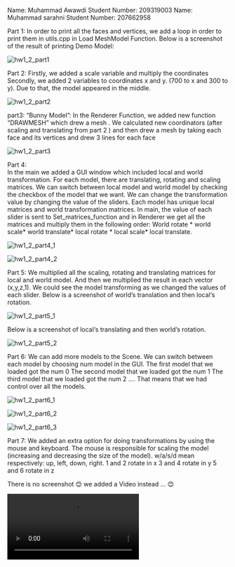 
Name: Muhammad Awawdi Student Number: 209319003 Name: Muhammad sarahni Student Number: 207662958


Part 1:
In order to print all the faces and vertices, we add a loop in order to print them in utils.cpp in 
Load MeshModel Function. Below is a screenshot of the result of printing Demo Model:


![hw1_2_part1](https://github.com/HaifaGraphicsCourses/computer-graphics-2023-awawdi-sarahni/blob/master/Assignment1Report/hw1_2_part1.png)


Part 2: 
Firstly, we added a scale variable and multiply the coordinates 
Secondly, we added 2 variables to coordinates x and y. (700 to x and 300 to y). 
Due to that, the model appeared in the middle.


![hw1_2_part2](https://github.com/HaifaGraphicsCourses/computer-graphics-2023-awawdi-sarahni/blob/master/Assignment1Report/hw1_2_part2.png)


part3:
 “Bunny Model”:
In the Renderer Function, we added  new function “DRAWMESH” which drew a mesh .
We calculated new coordinators (after scaling and translating from part 2 ) and then drew a mesh by taking each face and its vertices and drew 3 lines for each face


![hw1_2_part3](https://github.com/HaifaGraphicsCourses/computer-graphics-2023-awawdi-sarahni/blob/master/Assignment1Report/hw1_2_part3.png)


Part 4:  
In the main we added a GUI window which included local and world transformation. For each model, there are translating, rotating and scaling matrices. We can switch between local model and world model by checking the checkbox of the model that we want. We can change the transformation value by changing the value of the sliders. Each model has unique local matrices and world transformation matrices.
In main, the value of each slider is sent to Set_matrices_function and in Renderer we get all the matrices and multiply them in the following order: 
World rotate * world scale* world translate* local rotate * local scale* local translate.

![hw1_2_part4_1](https://github.com/HaifaGraphicsCourses/computer-graphics-2023-awawdi-sarahni/blob/master/Assignment1Report/hw1_2_part4_1.png)

![hw1_2_part4_2](https://github.com/HaifaGraphicsCourses/computer-graphics-2023-awawdi-sarahni/blob/master/Assignment1Report/hw1_2_part4_2.png)


Part 5:
We multiplied all the scaling, rotating and translating matrices for local and world model. And then we multiplied the result in each vector (x,y,z,1). We could see the model transforming as we changed the values of each slider.
Below is a screenshot of world’s translation and then local‘s rotation.

![hw1_2_part5_1](https://github.com/HaifaGraphicsCourses/computer-graphics-2023-awawdi-sarahni/blob/master/Assignment1Report/hw1_2_part5_1.png)

Below is a screenshot of local‘s translating and then world’s rotation.

![hw1_2_part5_2](https://github.com/HaifaGraphicsCourses/computer-graphics-2023-awawdi-sarahni/blob/master/Assignment1Report/hw1_2_part5_2.png)


Part 6:
We can add more models to the Scene. We can switch between each model by choosing num model in the GUI.
The first model that we loaded got the num  0
The second model that we loaded got the num  1
The third model that we loaded got the num  2
….
That means that we had control over all the models.

![hw1_2_part6_1](https://github.com/HaifaGraphicsCourses/computer-graphics-2023-awawdi-sarahni/blob/master/Assignment1Report/hw1_2_part6_1.png)

![hw1_2_part6_2](https://github.com/HaifaGraphicsCourses/computer-graphics-2023-awawdi-sarahni/blob/master/Assignment1Report/hw1_2_part6_2.png)

![hw1_2_part6_3](https://github.com/HaifaGraphicsCourses/computer-graphics-2023-awawdi-sarahni/blob/master/Assignment1Report/hw1_2_part6_3.png)


Part 7:
We added an extra option for doing transformations by using the mouse and keyboard.
The mouse is responsible for scaling the model (increasing and decreasing the size of the model).
w/a/s/d mean respectively: up, left, down, right.
1 and 2            rotate in x
3 and 4 	           rotate in y
5 and 6            rotate in z

There is no screenshot 😊 we added a Video instead … 😊


![vedio_hm1_part2_](https://github.com/HaifaGraphicsCourses/computer-graphics-2023-awawdi-sarahni/blob/master/Assignment1Report/vedio_hm1_part2_.mp4)
